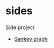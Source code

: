 # sides
Side project

- [Sankey graph](https://mybinder.org/v2/gh/sagitta1618/sides/main?urlpath=voila/render/sankey-book.ipynb)
